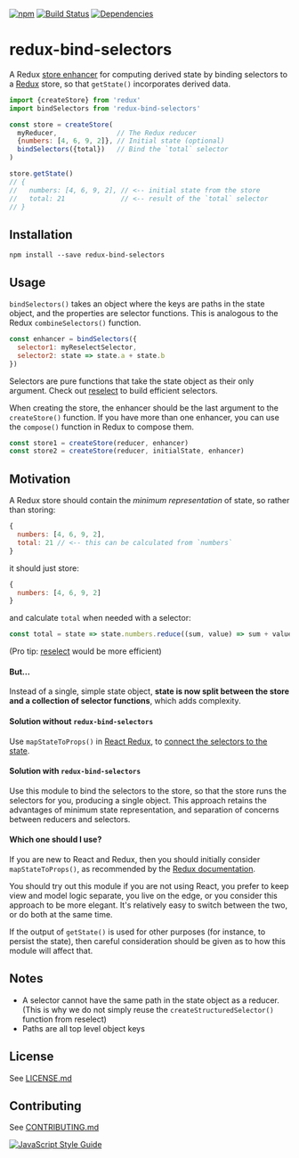 [![npm](https://img.shields.io/npm/v/redux-bind-selectors.svg)](https://www.npmjs.com/package/redux-bind-selectors )
[![Build Status](https://travis-ci.org/blgm/redux-bind-selectors.svg?branch=master)](https://travis-ci.org/blgm/redux-bind-selectors )
[![Dependencies](https://david-dm.org/blgm/redux-bind-selectors.svg)](https://david-dm.org/blgm/redux-bind-selectors )

# redux-bind-selectors

A Redux [store enhancer](https://github.com/reactjs/redux/blob/master/docs/Glossary.md#store-enhancer) for computing derived state by binding selectors to a [Redux](http://redux.js.org/) store, so that `getState()` incorporates derived data.

```javascript
import {createStore} from 'redux'
import bindSelectors from 'redux-bind-selectors'

const store = createStore(
  myReducer,               // The Redux reducer
  {numbers: [4, 6, 9, 2]}, // Initial state (optional)
  bindSelectors({total})   // Bind the `total` selector
)

store.getState()
// {
//   numbers: [4, 6, 9, 2], // <-- initial state from the store
//   total: 21              // <-- result of the `total` selector
// }
```

## Installation
```
npm install --save redux-bind-selectors
```

## Usage
`bindSelectors()` takes an object where the keys are paths in the state object, and the properties are selector functions.  This is analogous to the Redux `combineSelectors()` function.
```javascript
const enhancer = bindSelectors({
  selector1: myReselectSelector,
  selector2: state => state.a + state.b
})
```
Selectors are pure functions that take the state object as their only argument.  Check out [reselect](https://www.npmjs.com/package/reselect) to build efficient selectors.

When creating the store, the enhancer should be the last argument to the `createStore()` function.  If you have more than one enhancer, you can use the `compose()` function in Redux to compose them.
```javascript
const store1 = createStore(reducer, enhancer)
const store2 = createStore(reducer, initialState, enhancer)
```

## Motivation
A Redux store should contain the *minimum representation* of state, so rather than storing:
```javascript
{
  numbers: [4, 6, 9, 2],
  total: 21 // <-- this can be calculated from `numbers`
}
```
it should just store:
```javascript
{
  numbers: [4, 6, 9, 2]
}
```
and calculate `total` when needed with a selector:
```javascript
const total = state => state.numbers.reduce((sum, value) => sum + value, 0)
```
(Pro tip:  [reselect](https://www.npmjs.com/package/reselect) would be more efficient)

#### But...
Instead of a single, simple state object, **state is now split between the store and a collection of selector functions**, which adds complexity.

#### Solution without `redux-bind-selectors`
Use `mapStateToProps()` in [React Redux](https://www.npmjs.com/package/react-redux), to [connect the selectors to the state](http://redux.js.org/docs/recipes/ComputingDerivedData.html).

#### Solution with `redux-bind-selectors`
Use this module to bind the selectors to the store, so that the store runs the selectors for you, producing a single object.  This approach retains the advantages of minimum state representation, and separation of concerns between reducers and selectors.

#### Which one should I use?
If you are new to React and Redux, then you should initially consider `mapStateToProps()`, as recommended by the [Redux documentation](http://redux.js.org/docs/recipes/ComputingDerivedData.html).

You should try out this module if you are not using React, you prefer to keep view and model logic separate, you live on the edge, or you consider this approach to be more elegant.  It's relatively easy to switch between the two, or do both at the same time.

If the output of `getState()` is used for other purposes (for instance, to persist the state), then careful consideration should be given as to how this module will affect that.

## Notes
- A selector cannot have the same path in the state object as a reducer. (This is why we do not simply reuse the `createStructuredSelector()` function from reselect)
- Paths are all top level object keys

## License
See [LICENSE.md](LICENSE.md)

## Contributing
See [CONTRIBUTING.md](CONTRIBUTING.md)

[![JavaScript Style Guide](https://cdn.rawgit.com/standard/standard/master/badge.svg)](https://github.com/standard/standard)
